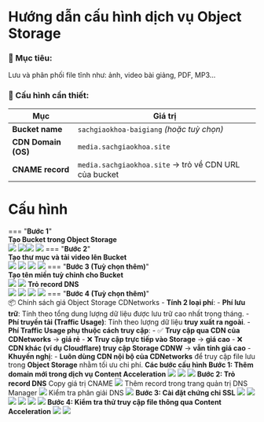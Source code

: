 # Hướng dẫn cấu hình dịch vụ Object Storage

### 🎯 Mục tiêu:
Lưu và phân phối file tĩnh như: ảnh, video bài giảng, PDF, MP3...
### 🔧 Cấu hình cần thiết:

| Mục                 | Giá trị                                               |
| ------------------- | ----------------------------------------------------- |
| **Bucket name**     | `sachgiaokhoa-baigiang` _(hoặc tuỳ chọn)_             |
| **CDN Domain (OS)** | `media.sachgiaokhoa.site`                             |
| **CNAME record**    | `media.sachgiaokhoa.site` → trỏ về CDN URL của bucket |

# Cấu hình  
=== "**Bước 1**"  
	**Tạo Bucket trong Object Storage**  
	![](assets/images/cau-hinh-object-storage/1.jpg)
	![](assets/images/cau-hinh-object-storage/3.jpg)![](assets/images/cau-hinh-object-storage/4.jpg)
	![](assets/images/cau-hinh-object-storage/5.jpg)
=== "**Bước 2**"  
	**Tạo thư mục và tải video lên Bucket**  
	![](assets/images/cau-hinh-object-storage/6.jpg)
	![](assets/images/cau-hinh-object-storage/7.jpg)
	![](assets/images/cau-hinh-object-storage/8.jpg)
	![](assets/images/cau-hinh-object-storage/9.jpg)
=== "**Bước 3 (Tuỳ chọn thêm)**"  
	**Tạo tên miền tuỳ chỉnh cho Bucket**  
	![](assets/images/cau-hinh-object-storage/10.jpg)
	![](assets/images/cau-hinh-object-storage/11.jpg)
	**Trỏ record DNS**  
	![](assets/images/cau-hinh-object-storage/12.jpg)
	![](assets/images/cau-hinh-object-storage/13.jpg)
	![](assets/images/cau-hinh-object-storage/14.jpg)
	![](assets/images/cau-hinh-object-storage/15.jpg)
=== "**Bước 4 (Tuỳ chọn thêm)**"  
	📦 Chính sách giá Object Storage CDNetworks
	  - **Tính 2 loại phí**:
	    - **Phí lưu trữ**: Tính theo tổng dung lượng dữ liệu được lưu trữ cao nhất trong tháng.
	    - **Phí truyền tải (Traffic Usage)**: Tính theo lượng dữ liệu **truy xuất ra ngoài**.
	 - **Phí Traffic Usage phụ thuộc cách truy cập**:
	    - ✅ **Truy cập qua CDN của CDNetworks** → **giá rẻ**
	    - ❌ **Truy cập trực tiếp vào Storage** → **giá cao**
	    - ❌ **CDN khác (ví dụ Cloudflare) truy cập Storage CDNW** → **vẫn tính giá cao**
	 - **Khuyến nghị**:
	    - **Luôn dùng CDN nội bộ của CDNetworks** để truy cập file lưu trong **Object Storage** nhằm tối ưu chi phí.
	**Các bước cấu hình**
	**Bước 1: Thêm domain mới trong dịch vụ Content Acceleration**
	![](assets/images/cau-hinh-object-storage/16.jpg)
	![](assets/images/cau-hinh-object-storage/17.jpg)
	![](assets/images/cau-hinh-object-storage/18.jpg)
	**Bước 2: Trỏ record DNS**
	Copy giá trị CNAME
	![](assets/images/cau-hinh-object-storage/19.jpg)
	Thêm record trong trang quản trị DNS Manager
	![](assets/images/cau-hinh-object-storage/20.jpg)
	Kiểm tra phân giải DNS
	![](assets/images/cau-hinh-object-storage/21.jpg)
	**Bước 3: Cài đặt chứng chỉ SSL**
	![](assets/images/cau-hinh-object-storage/22.jpg)
	![](assets/images/cau-hinh-object-storage/23.jpg)
	![](assets/images/cau-hinh-object-storage/24.jpg)
	![](assets/images/cau-hinh-object-storage/25.jpg)
	![](assets/images/cau-hinh-object-storage/26.jpg)
	![](assets/images/cau-hinh-object-storage/27.jpg)
	**Bước 4: Kiểm tra thử truy cập file thông qua Content Acceleration**
	![](assets/images/cau-hinh-object-storage/29.jpg)
	![](assets/images/cau-hinh-object-storage/28.jpg)